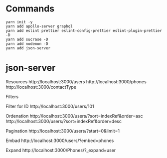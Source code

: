# Commands

```
yarn init -y
yarn add apollo-server graphql
yarn add eslint prettier eslint-config-prettier eslint-plugin-prettier -D
yarn add sucrase -D
yarn add nodemon -D
yarn add json-server
```

# json-server

Resources
http://localhost:3000/users
http://localhost:3000/phones
http://localhost:3000/contactType

Filters

Filter for ID
http://localhost:3000/users/101

Ordenation
http://localhost:3000/users/?sort=indexRef&order=asc
http://localhost:3000/users/?sort=indexRef&order=desc

Pagination
http://localhost:3000/users/?start=0&limit=1

Embad
http://localhost:3000/users/?embed=phones

Expand
http://localhost:3000/Phones/?\_expand=user
